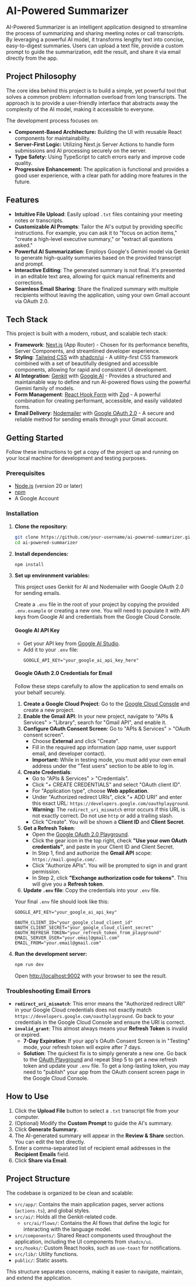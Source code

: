 # AI-Powered Summarizer

AI-Powered Summarizer is an intelligent application designed to streamline the process of summarizing and sharing meeting notes or call transcripts. By leveraging a powerful AI model, it transforms lengthy text into concise, easy-to-digest summaries. Users can upload a text file, provide a custom prompt to guide the summarization, edit the result, and share it via email directly from the app.

## Project Philosophy

The core idea behind this project is to build a simple, yet powerful tool that solves a common problem: information overload from long transcripts. The approach is to provide a user-friendly interface that abstracts away the complexity of the AI model, making it accessible to everyone.

The development process focuses on:
- **Component-Based Architecture:** Building the UI with reusable React components for maintainability.
- **Server-First Logic:** Utilizing Next.js Server Actions to handle form submissions and AI processing securely on the server.
- **Type Safety:** Using TypeScript to catch errors early and improve code quality.
- **Progressive Enhancement:** The application is functional and provides a good user experience, with a clear path for adding more features in the future.

## Features

- **Intuitive File Upload**: Easily upload `.txt` files containing your meeting notes or transcripts.
- **Customizable AI Prompts**: Tailor the AI's output by providing specific instructions. For example, you can ask it to "focus on action items," "create a high-level executive summary," or "extract all questions asked."
- **Powerful AI Summarization**: Employs Google's Gemini model via Genkit to generate high-quality summaries based on the provided transcript and prompt.
- **Interactive Editing**: The generated summary is not final. It's presented in an editable text area, allowing for quick manual refinements and corrections.
- **Seamless Email Sharing**: Share the finalized summary with multiple recipients without leaving the application, using your own Gmail account via OAuth 2.0.

## Tech Stack

This project is built with a modern, robust, and scalable tech stack:

- **Framework**: [Next.js](https://nextjs.org/) (App Router) - Chosen for its performance benefits, Server Components, and streamlined developer experience.
- **Styling**: [Tailwind CSS](https://tailwindcss.com/) with [shadcn/ui](https://ui.shadcn.com/) - A utility-first CSS framework combined with a set of beautifully designed and accessible components, allowing for rapid and consistent UI development.
- **AI Integration**: [Genkit](https://firebase.google.com/docs/genkit) with [Google AI](https://ai.google/) - Provides a structured and maintainable way to define and run AI-powered flows using the powerful Gemini family of models.
- **Form Management**: [React Hook Form](https://react-hook-form.com/) with [Zod](https://zod.dev/) - A powerful combination for creating performant, accessible, and easily validated forms.
- **Email Delivery**: [Nodemailer](https://nodemailer.com/) with [Google OAuth 2.0](https://developers.google.com/identity/protocols/oauth2) - A secure and reliable method for sending emails through your Gmail account.

## Getting Started

Follow these instructions to get a copy of the project up and running on your local machine for development and testing purposes.

### Prerequisites

- [Node.js](https://nodejs.org/) (version 20 or later)
- [npm](https://www.npmjs.com/)
- A Google Account

### Installation

1.  **Clone the repository:**
    ```bash
    git clone https://github.com/your-username/ai-powered-summarizer.git
    cd ai-powered-summarizer
    ```

2.  **Install dependencies:**
    ```bash
    npm install
    ```

3.  **Set up environment variables:**

    This project uses Genkit for AI and Nodemailer with Google OAuth 2.0 for sending emails.

    Create a `.env` file in the root of your project by copying the provided `.env.example` or creating a new one. You will need to populate it with API keys from Google AI and credentials from the Google Cloud Console.

    #### Google AI API Key
    - Get your API key from [Google AI Studio](https://aistudio.google.com/app/apikey).
    - Add it to your `.env` file:
      ```
      GOOGLE_API_KEY="your_google_ai_api_key_here"
      ```

    #### Google OAuth 2.0 Credentials for Email
    Follow these steps carefully to allow the application to send emails on your behalf securely.
    1.  **Create a Google Cloud Project**: Go to the [Google Cloud Console](https://console.cloud.google.com/) and create a new project.
    2.  **Enable the Gmail API**: In your new project, navigate to "APIs & Services" > "Library", search for "Gmail API", and enable it.
    3.  **Configure OAuth Consent Screen**: Go to "APIs & Services" > "OAuth consent screen".
        - Choose **External** and click "Create".
        - Fill in the required app information (app name, user support email, and developer contact).
        - **Important:** While in testing mode, you must add your own email address under the "Test users" section to be able to log in.
    4.  **Create Credentials**:
        - Go to "APIs & Services" > "Credentials".
        - Click "+ CREATE CREDENTIALS" and select "OAuth client ID".
        - For "Application type", choose **Web application**.
        - Under "Authorized redirect URIs", click "+ ADD URI" and enter this exact URL: `https://developers.google.com/oauthplayground`. 
        - **Warning:** The `redirect_uri_mismatch` error occurs if this URL is not exactly correct. Do not use `http` or add a trailing slash.
        - Click "Create". You will be shown a **Client ID** and **Client Secret**.
    5.  **Get a Refresh Token**:
        - Open the [Google OAuth 2.0 Playground](https://developers.google.com/oauthplayground).
        - Click the gear icon in the top right, check **"Use your own OAuth credentials"**, and paste in your Client ID and Client Secret.
        - In Step 1, find and authorize the **Gmail API** scope: `https://mail.google.com/`.
        - Click "Authorize APIs". You will be prompted to sign in and grant permission.
        - In Step 2, click **"Exchange authorization code for tokens"**. This will give you a **Refresh token**.
    6.  **Update `.env` file**: Copy the credentials into your `.env` file.

    Your final `.env` file should look like this:
    ```
    GOOGLE_API_KEY="your_google_ai_api_key"

    OAUTH_CLIENT_ID="your_google_cloud_client_id"
    OAUTH_CLIENT_SECRET="your_google_cloud_client_secret"
    OAUTH_REFRESH_TOKEN="your_refresh_token_from_playground"
    EMAIL_SERVER_USER="your.email@gmail.com"
    EMAIL_FROM="your.email@gmail.com"
    ```

4.  **Run the development server:**
    ```bash
    npm run dev
    ```

    Open [http://localhost:9002](http://localhost:9002) with your browser to see the result.

### Troubleshooting Email Errors

- **`redirect_uri_mismatch`**: This error means the "Authorized redirect URI" in your Google Cloud credentials does not exactly match `https://developers.google.com/oauthplayground`. Go back to your credentials in the Google Cloud Console and ensure the URI is correct.
- **`invalid_grant`**: This almost always means your **Refresh Token** is invalid or expired.
    - **7-Day Expiration**: If your app's OAuth Consent Screen is in "Testing" mode, your refresh token will expire after 7 days.
    - **Solution**: The quickest fix is to simply generate a new one. Go back to the [OAuth Playground](https://developers.google.com/oauthplayground) and repeat Step 5 to get a new refresh token and update your `.env` file. To get a long-lasting token, you may need to "publish" your app from the OAuth consent screen page in the Google Cloud Console.

## How to Use

1.  Click the **Upload File** button to select a `.txt` transcript file from your computer.
2.  (Optional) Modify the **Custom Prompt** to guide the AI's summary.
3.  Click **Generate Summary**.
4.  The AI-generated summary will appear in the **Review & Share** section. You can edit the text directly.
5.  Enter a comma-separated list of recipient email addresses in the **Recipient Emails** field.
6.  Click **Share via Email**.

## Project Structure

The codebase is organized to be clean and scalable:

-   `src/app/`: Contains the main application pages, server actions (`actions.ts`), and global styles.
-   `src/ai/`: Holds all the Genkit-related code.
    -   `src/ai/flows/`: Contains the AI flows that define the logic for interacting with the language model.
-   `src/components/`: Shared React components used throughout the application, including the UI components from `shadcn/ui`.
-   `src/hooks/`: Custom React hooks, such as `use-toast` for notifications.
-   `src/lib/`: Utility functions.
-   `public/`: Static assets.

This structure separates concerns, making it easier to navigate, maintain, and extend the application.
